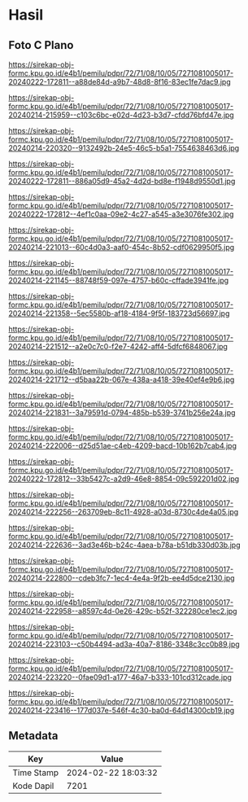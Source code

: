 # Hasil

## Foto C Plano

https://sirekap-obj-formc.kpu.go.id/e4b1/pemilu/pdpr/72/71/08/10/05/7271081005017-20240222-172811--a88de84d-a9b7-48d8-8f16-83ec1fe7dac9.jpg

https://sirekap-obj-formc.kpu.go.id/e4b1/pemilu/pdpr/72/71/08/10/05/7271081005017-20240214-215959--c103c6bc-e02d-4d23-b3d7-cfdd76bfd47e.jpg

https://sirekap-obj-formc.kpu.go.id/e4b1/pemilu/pdpr/72/71/08/10/05/7271081005017-20240214-220320--9132492b-24e5-46c5-b5a1-7554638463d6.jpg

https://sirekap-obj-formc.kpu.go.id/e4b1/pemilu/pdpr/72/71/08/10/05/7271081005017-20240222-172811--886a05d9-45a2-4d2d-bd8e-f1948d9550d1.jpg

https://sirekap-obj-formc.kpu.go.id/e4b1/pemilu/pdpr/72/71/08/10/05/7271081005017-20240222-172812--4ef1c0aa-09e2-4c27-a545-a3e3076fe302.jpg

https://sirekap-obj-formc.kpu.go.id/e4b1/pemilu/pdpr/72/71/08/10/05/7271081005017-20240214-221013--60c4d0a3-aaf0-454c-8b52-cdf0629950f5.jpg

https://sirekap-obj-formc.kpu.go.id/e4b1/pemilu/pdpr/72/71/08/10/05/7271081005017-20240214-221145--88748f59-097e-4757-b60c-cffade3941fe.jpg

https://sirekap-obj-formc.kpu.go.id/e4b1/pemilu/pdpr/72/71/08/10/05/7271081005017-20240214-221358--5ec5580b-af18-4184-9f5f-183723d56697.jpg

https://sirekap-obj-formc.kpu.go.id/e4b1/pemilu/pdpr/72/71/08/10/05/7271081005017-20240214-221512--a2e0c7c0-f2e7-4242-aff4-5dfcf6848067.jpg

https://sirekap-obj-formc.kpu.go.id/e4b1/pemilu/pdpr/72/71/08/10/05/7271081005017-20240214-221712--d5baa22b-067e-438a-a418-39e40ef4e9b6.jpg

https://sirekap-obj-formc.kpu.go.id/e4b1/pemilu/pdpr/72/71/08/10/05/7271081005017-20240214-221831--3a79591d-0794-485b-b539-3741b256e24a.jpg

https://sirekap-obj-formc.kpu.go.id/e4b1/pemilu/pdpr/72/71/08/10/05/7271081005017-20240214-222006--d25d51ae-c4eb-4209-bacd-10b162b7cab4.jpg

https://sirekap-obj-formc.kpu.go.id/e4b1/pemilu/pdpr/72/71/08/10/05/7271081005017-20240222-172812--33b5427c-a2d9-46e8-8854-09c592201d02.jpg

https://sirekap-obj-formc.kpu.go.id/e4b1/pemilu/pdpr/72/71/08/10/05/7271081005017-20240214-222256--263709eb-8c11-4928-a03d-8730c4de4a05.jpg

https://sirekap-obj-formc.kpu.go.id/e4b1/pemilu/pdpr/72/71/08/10/05/7271081005017-20240214-222636--3ad3e46b-b24c-4aea-b78a-b51db330d03b.jpg

https://sirekap-obj-formc.kpu.go.id/e4b1/pemilu/pdpr/72/71/08/10/05/7271081005017-20240214-222800--cdeb3fc7-1ec4-4e4a-9f2b-ee4d5dce2130.jpg

https://sirekap-obj-formc.kpu.go.id/e4b1/pemilu/pdpr/72/71/08/10/05/7271081005017-20240214-222958--a8597c4d-0e26-429c-b52f-322280ce1ec2.jpg

https://sirekap-obj-formc.kpu.go.id/e4b1/pemilu/pdpr/72/71/08/10/05/7271081005017-20240214-223103--c50b4494-ad3a-40a7-8186-3348c3cc0b89.jpg

https://sirekap-obj-formc.kpu.go.id/e4b1/pemilu/pdpr/72/71/08/10/05/7271081005017-20240214-223220--0fae09d1-a177-46a7-b333-101cd312cade.jpg

https://sirekap-obj-formc.kpu.go.id/e4b1/pemilu/pdpr/72/71/08/10/05/7271081005017-20240214-223416--177d037e-546f-4c30-ba0d-64d14300cb19.jpg


## Metadata

| Key        | Value               |
| ---------- | ------------------- |
| Time Stamp | 2024-02-22 18:03:32 |
| Kode Dapil | 7201                |



